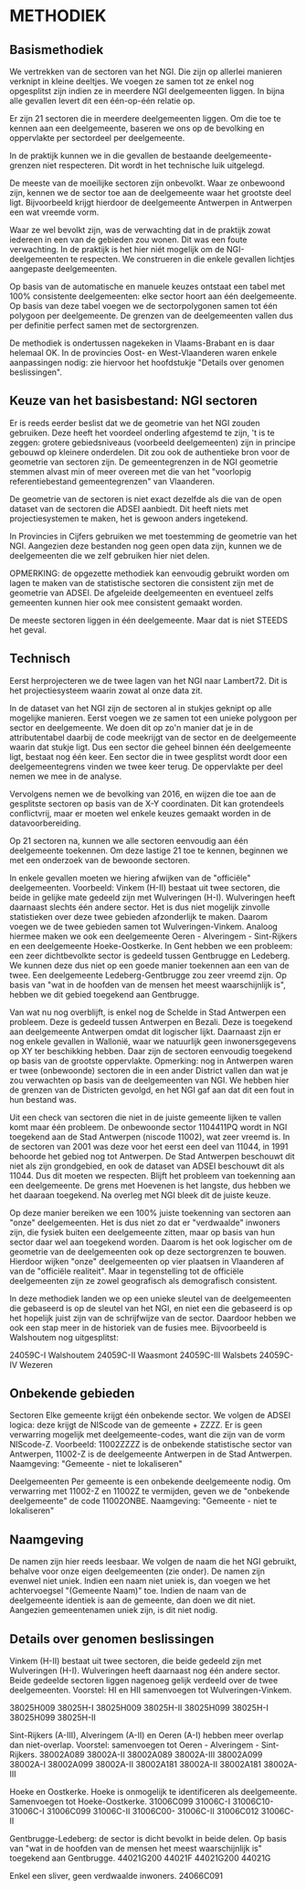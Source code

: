 # METHODIEK
 
## Basismethodiek
We vertrekken van de sectoren van het NGI. Die zijn op allerlei manieren verknipt in kleine deeltjes. We voegen ze samen tot ze enkel nog opgesplitst zijn indien ze in meerdere NGI deelgemeenten liggen. In bijna alle gevallen levert dit een één-op-één relatie op.
 
Er zijn 21 sectoren die in meerdere deelgemeenten liggen. Om die toe te kennen aan een deelgemeente, baseren we ons op de bevolking en oppervlakte per sectordeel per deelgemeente.
 
In de praktijk kunnen we in die gevallen de bestaande deelgemeente-grenzen niet respecteren. Dit wordt in het technische luik uitgelegd.
 
De meeste van de moeilijke sectoren zijn onbevolkt. Waar ze onbewoond zijn, kennen we de sector toe aan de deelgemeente waar het grootste deel ligt. Bijvoorbeeld krijgt hierdoor de deelgemeente Antwerpen in Antwerpen een wat vreemde vorm.
 
Waar ze wel bevolkt zijn, was de verwachting dat in de praktijk zowat iedereen in een van de gebieden zou wonen. Dit was een foute verwachting. In de praktijk is het hier niét mogelijk om de NGI-deelgemeenten te respecten. We construeren in die enkele gevallen lichtjes aangepaste deelgemeenten.
 
Op basis van de automatische en manuele keuzes ontstaat een tabel met 100% consistente deelgemeenten: elke sector hoort aan één deelgemeente. Op basis van deze tabel voegen we de sectorpolygonen samen tot één polygoon per deelgemeente. De grenzen van de deelgemeenten vallen dus per definitie perfect samen met de sectorgrenzen.
 
De methodiek is ondertussen nagekeken in Vlaams-Brabant en is daar helemaal OK. In de provincies Oost- en West-Vlaanderen waren enkele aanpassingen nodig: zie hiervoor het hoofdstukje "Details over genomen beslissingen".
 
 
## Keuze van het basisbestand: NGI sectoren
Er is reeds eerder beslist dat we de geometrie van het NGI zouden gebruiken. Deze heeft het voordeel onderling afgestemd te zijn, 't is te zeggen: grotere gebiedsniveaus (voorbeeld deelgemeenten) zijn in principe gebouwd op kleinere onderdelen. Dit zou ook de authentieke bron voor de geometrie van sectoren zijn. De gemeentegrenzen in de NGI geometrie stemmen alvast min of meer overeen met die van het "voorlopig referentiebestand gemeentegrenzen" van Vlaanderen.
 
De geometrie van de sectoren is niet exact dezelfde als die van de open dataset van de sectoren die ADSEI aanbiedt. 
Dit heeft niets met projectiesystemen te maken, het is gewoon anders ingetekend. 

In Provincies in Cijfers gebruiken we met toestemming de geometrie van het NGI. Aangezien deze bestanden nog geen open data zijn, kunnen we de deelgemeenten die we zelf gebruiken hier niet delen.
 
OPMERKING: de opgezette methodiek kan eenvoudig gebruikt worden om lagen te maken van de statistische sectoren die consistent zijn met de geometrie van ADSEI. De afgeleide deelgemeenten en eventueel zelfs gemeenten kunnen hier ook mee consistent gemaakt worden.
 
De meeste sectoren liggen in één deelgemeente. Maar dat is niet STEEDS het geval.
 
 
 
 
 
## Technisch
 
Eerst herprojecteren we de twee lagen van het NGI naar Lambert72. Dit is het projectiesysteem waarin zowat al onze data zit.
 
In de dataset van het NGI zijn de sectoren al in stukjes geknipt op alle mogelijke manieren. Eerst voegen we ze samen tot een unieke polygoon per sector en deelgemeente. We doen dit op zo'n manier dat je in de attributentabel daarbij de code meekrijgt van de sector en de deelgemeente waarin dat stukje ligt. Dus een sector die geheel binnen één deelgemeente ligt, bestaat nog één keer. Een sector die in twee gesplitst wordt door een deelgemeentegrens vinden we twee keer terug. De oppervlakte per deel nemen we mee in de analyse.
 
Vervolgens nemen we de bevolking van 2016, en wijzen die toe aan de gesplitste sectoren op basis van de X-Y coordinaten. 
Dit kan grotendeels conflictvrij, maar er moeten wel enkele keuzes gemaakt worden in de datavoorbereiding.
 
Op 21 sectoren na, kunnen we alle sectoren eenvoudig aan één deelgemeente toekennen. Om deze lastige 21 toe te kennen, beginnen we met een onderzoek van de bewoonde sectoren. 
 
In enkele gevallen moeten we hiering afwijken van de "officiële" deelgemeenten. Voorbeeld: Vinkem (H-II) bestaat uit twee sectoren, die beide in gelijke mate gedeeld zijn met Wulveringen (H-I). Wulveringen heeft daarnaast slechts één andere sector. Het is dus niet mogelijk zinvolle statistieken over deze twee gebieden afzonderlijk te maken. Daarom voegen we de twee gebieden samen tot Wulveringen-Vinkem.
Analoog hiermee maken we ook een deelgemeente Oeren - Alveringem - Sint-Rijkers en een deelgemeente Hoeke-Oostkerke. 
In Gent hebben we een probleem: een zeer dichtbevolkte sector is gedeeld tussen Gentbrugge en Ledeberg. We kunnen deze dus niet op een goede manier toekennen aan een van de twee. Een deelgemeente Ledeberg-Gentbrugge zou zeer vreemd zijn. Op basis van "wat in de hoofden van de mensen het meest waarschijnlijk is", hebben we dit gebied toegekend aan Gentbrugge.
 
Van wat nu nog overblijft, is enkel nog de Schelde in Stad Antwerpen een probleem. Deze is gedeeld tussen Antwerpen en Bezali. Deze is toegekend aan deelgemeente Antwerpen omdat dit logischer lijkt.
Daarnaast zijn er nog enkele gevallen in Wallonië, waar we natuurlijk geen inwonersgegevens op XY ter beschikking hebben. Daar zijn de sectoren eenvoudig toegekend op basis van de grootste oppervlakte.
Opmerking: nog in Antwerpen waren er twee (onbewoonde) sectoren die in een ander District vallen dan wat je zou verwachten op basis van de deelgemeenten van NGI. We hebben hier de grenzen van de Districten gevolgd, en het NGI gaf aan dat dit een fout in hun bestand was.
 
Uit een check van sectoren die niet in de juiste gemeente lijken te vallen komt maar één probleem. De onbewoonde sector 1104411PQ wordt in NGI toegekend aan de Stad Antwerpen (niscode 11002), wat zeer vreemd is. In de sectoren van 2001 was deze voor het eerst een deel van 11044, in 1991 behoorde het gebied nog tot Antwerpen. De Stad Antwerpen beschouwt dit niet als zijn grondgebied, en ook de dataset van ADSEI beschouwt dit als 11044. Dus dit moeten we respecten. Blijft het probleem van toekenning aan een deelgemeente. De grens met Hoevenen is het langste, dus hebben we het daaraan toegekend. Na overleg met NGI bleek dit de juiste keuze.
 
Op deze manier bereiken we een 100% juiste toekenning van sectoren aan "onze" deelgemeenten. Het is dus niet zo dat er "verdwaalde" inwoners zijn, die fysiek buiten een deelgemeente zitten, maar op basis van hun sector daar wel aan toegekend worden. Daarom is het ook logischer om de geometrie van de deelgemeenten ook op deze sectorgrenzen te bouwen. Hierdoor wijken "onze" deelgemeenten op vier plaatsen in Vlaanderen af van de "officiële realiteit". Maar in tegenstelling tot de officiële deelgemeenten zijn ze zowel geografisch als demografisch consistent. 
 
In deze methodiek landen we op een unieke sleutel van de deelgemeenten die gebaseerd is op de sleutel van het NGI, en niet een die gebaseerd is op het hopelijk juist zijn van de schrijfwijze van de sector. Daardoor hebben we ook een stap meer in de historiek van de fusies mee. Bijvoorbeeld is Walshoutem nog uitgesplitst:
 
24059C-I        Walshoutem
24059C-II        Waasmont
24059C-III        Walsbets
24059C-IV        Wezeren
 
 
 
 
## Onbekende gebieden
 
Sectoren
Elke gemeente krijgt één onbekende sector. We volgen de ADSEI logica: deze krijgt de NIScode van de gemeente + ZZZZ. Er is geen verwarring mogelijk met deelgemeente-codes, want die zijn van de vorm NIScode-Z. Voorbeeld: 11002ZZZZ is de onbekende statistische sector van Antwerpen, 11002-Z is de deelgemeente Antwerpen in de Stad Antwerpen.
Naamgeving: "Gemeente - niet te lokaliseren"
 
Deelgemeenten
Per gemeente is een onbekende deelgemeente nodig. Om verwarring met 11002-Z en 11002Z te vermijden, geven we de "onbekende deelgemeente" de code 11002ONBE.
Naamgeving: "Gemeente - niet te lokaliseren"
 
 
## Naamgeving
 
De namen zijn hier reeds leesbaar. We volgen de naam die het NGI gebruikt, behalve voor onze eigen deelgemeenten (zie onder).
De namen zijn evenwel niet uniek. Indien een naam niet uniek is, dan voegen we het achtervoegsel "(Gemeente Naam)" toe. Indien de naam van de deelgemeente identiek is aan de gemeente, dan doen we dit niet. Aangezien gemeentenamen uniek zijn, is dit niet nodig.
 
 
 
## Details over genomen beslissingen
 
Vinkem (H-II) bestaat uit twee sectoren, die beide gedeeld zijn met Wulveringen (H-I). Wulveringen heeft daarnaast nog één andere sector.
Beide gedeelde sectoren liggen nagenoeg gelijk verdeeld over de twee deelgemeenten. Voorstel: HI en HII samenvoegen tot Wulveringen-Vinkem.
 
38025H009        38025H-I
38025H009        38025H-II
38025H099        38025H-I
38025H099        38025H-II
 
 
Sint-Rijkers (A-III), Alveringem (A-II) en Oeren (A-I) hebben meer overlap dan niet-overlap. Voorstel: samenvoegen tot Oeren - Alveringem - Sint-Rijkers.
38002A089        38002A-II
38002A089        38002A-III
38002A099        38002A-I
38002A099        38002A-II
38002A181        38002A-II
38002A181        38002A-III
 
Hoeke en Oostkerke. Hoeke is onmogelijk te identificeren als deelgemeente. Samenvoegen tot Hoeke-Oostkerke.
31006C099        31006C-I
31006C10-        31006C-I
31006C099        31006C-II
31006C00-        31006C-II
31006C012        31006C-II
 
Gentbrugge-Ledeberg: de sector is dicht bevolkt in beide delen. Op basis van "wat in de hoofden van de mensen het meest waarschijnlijk is" toegekend aan Gentbrugge.
44021G200        44021F
44021G200        44021G
 
Enkel een sliver, geen verdwaalde inwoners.
24066C091
 
 
 
 
 
 
 
 

